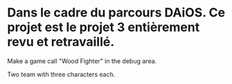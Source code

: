 # Dans le cadre du parcours DAiOS. Ce projet est le projet 3 entièrement revu et retravaillé.


Make a game call "Wood Fighter" in the debug area.

Two team with three characters each. 

